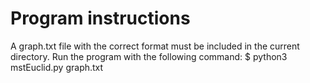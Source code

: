 # Program instructions
A graph.txt file with the correct format must be included in the current
directory. 
Run the program with the following command:
$	python3 mstEuclid.py graph.txt
